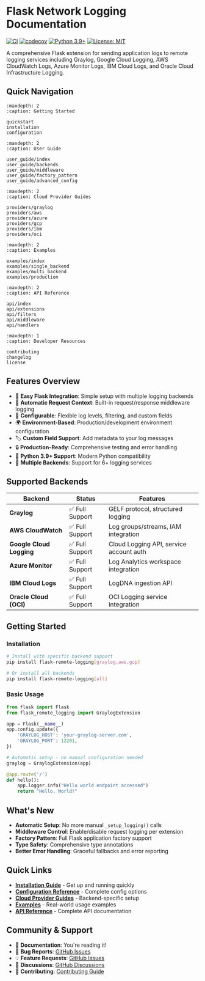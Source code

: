 # Flask Network Logging Documentation

[![CI](https://github.com/MarcFord/flask-remote-logging/actions/workflows/ci.yml/badge.svg?branch=main)](https://github.com/MarcFord/flask-remote-logging/actions/workflows/ci.yml)
[![codecov](https://codecov.io/gh/MarcFord/flask-remote-logging/branch/main/graph/badge.svg)](https://codecov.io/gh/MarcFord/flask-remote-logging)
[![Python 3.9+](https://img.shields.io/badge/python-3.9+-blue.svg)](https://www.python.org/downloads/)
[![License: MIT](https://img.shields.io/badge/License-MIT-yellow.svg)](https://github.com/MarcFord/flask-remote-logging/blob/main/LICENSE)

A comprehensive Flask extension for sending application logs to remote logging services including Graylog, Google Cloud Logging, AWS CloudWatch Logs, Azure Monitor Logs, IBM Cloud Logs, and Oracle Cloud Infrastructure Logging.

## Quick Navigation

```{toctree}
:maxdepth: 2
:caption: Getting Started

quickstart
installation
configuration
```

```{toctree}
:maxdepth: 2
:caption: User Guide

user_guide/index
user_guide/backends
user_guide/middleware
user_guide/factory_pattern
user_guide/advanced_config
```

```{toctree}
:maxdepth: 2
:caption: Cloud Provider Guides

providers/graylog
providers/aws
providers/azure
providers/gcp
providers/ibm
providers/oci
```

```{toctree}
:maxdepth: 2
:caption: Examples

examples/index
examples/single_backend
examples/multi_backend
examples/production
```

```{toctree}
:maxdepth: 2
:caption: API Reference

api/index
api/extensions
api/filters
api/middleware
api/handlers
```

```{toctree}
:maxdepth: 1
:caption: Developer Resources

contributing
changelog
license
```

## Features Overview

- 🚀 **Easy Flask Integration**: Simple setup with multiple logging backends
- 📝 **Automatic Request Context**: Built-in request/response middleware logging
- 🔧 **Configurable**: Flexible log levels, filtering, and custom fields
- 🌍 **Environment-Based**: Production/development environment configuration
- 🏷️ **Custom Field Support**: Add metadata to your log messages
- 🔒 **Production-Ready**: Comprehensive testing and error handling
- 🐍 **Python 3.9+ Support**: Modern Python compatibility
- 📡 **Multiple Backends**: Support for 6+ logging services

## Supported Backends

| Backend | Status | Features |
|---------|--------|----------|
| **Graylog** | ✅ Full Support | GELF protocol, structured logging |
| **AWS CloudWatch** | ✅ Full Support | Log groups/streams, IAM integration |
| **Google Cloud Logging** | ✅ Full Support | Cloud Logging API, service account auth |
| **Azure Monitor** | ✅ Full Support | Log Analytics workspace integration |
| **IBM Cloud Logs** | ✅ Full Support | LogDNA ingestion API |
| **Oracle Cloud (OCI)** | ✅ Full Support | OCI Logging service integration |

## Getting Started

### Installation

```bash
# Install with specific backend support
pip install flask-remote-logging[graylog,aws,gcp]

# Or install all backends
pip install flask-remote-logging[all]
```

### Basic Usage

```python
from flask import Flask
from flask_remote_logging import GraylogExtension

app = Flask(__name__)
app.config.update({
    'GRAYLOG_HOST': 'your-graylog-server.com',
    'GRAYLOG_PORT': 12201,
})

# Automatic setup - no manual configuration needed
graylog = GraylogExtension(app)

@app.route('/')
def hello():
    app.logger.info("Hello world endpoint accessed")
    return "Hello, World!"
```

## What's New

- **Automatic Setup**: No more manual `_setup_logging()` calls
- **Middleware Control**: Enable/disable request logging per extension
- **Factory Pattern**: Full Flask application factory support
- **Type Safety**: Comprehensive type annotations
- **Better Error Handling**: Graceful fallbacks and error reporting

## Quick Links

- **[Installation Guide](installation.md)** - Get up and running quickly
- **[Configuration Reference](configuration.md)** - Complete config options
- **[Cloud Provider Guides](providers/index.md)** - Backend-specific setup
- **[Examples](examples/index.md)** - Real-world usage examples
- **[API Reference](api/index.md)** - Complete API documentation

## Community & Support

- 📖 **Documentation**: You're reading it!
- 🐛 **Bug Reports**: [GitHub Issues](https://github.com/MarcFord/flask-remote-logging/issues)
- 💡 **Feature Requests**: [GitHub Issues](https://github.com/MarcFord/flask-remote-logging/issues)
- 💬 **Discussions**: [GitHub Discussions](https://github.com/MarcFord/flask-remote-logging/discussions)
- 🤝 **Contributing**: [Contributing Guide](contributing.md)

